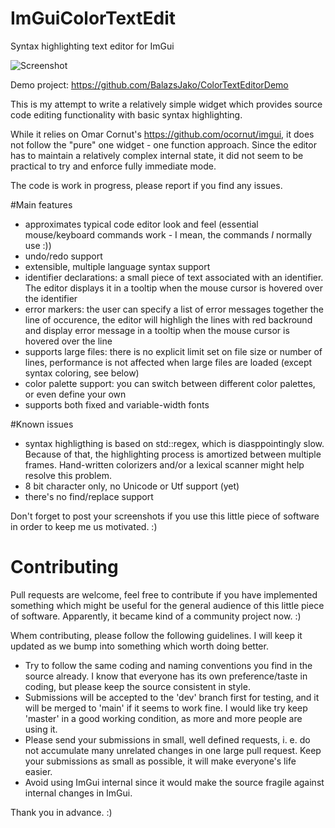 # ImGuiColorTextEdit
Syntax highlighting text editor for ImGui

![Screenshot](https://github.com/BalazsJako/ImGuiColorTextEdit/blob/master/ImGuiTextEdit.png "Screenshot")

Demo project: https://github.com/BalazsJako/ColorTextEditorDemo

This is my attempt to write a relatively simple widget which provides source code editing functionality with basic syntax highlighting.

While it relies on Omar Cornut's https://github.com/ocornut/imgui, it does not follow the "pure" one widget - one function approach. Since the editor has to maintain a relatively complex internal state, it did not seem to be practical to try and enforce fully immediate mode.

The code is work in progress, please report if you find any issues.

#Main features
 - approximates typical code editor look and feel (essential mouse/keyboard commands work - I mean, the commands _I_ normally use :))
 - undo/redo support
 - extensible, multiple language syntax support
 - identifier declarations: a small piece of text associated with an identifier. The editor displays it in a tooltip when the mouse cursor is hovered over the identifier
 - error markers: the user can specify a list of error messages together the line of occurence, the editor will highligh the lines with red backround and display error message in a tooltip when the mouse cursor is hovered over the line
 - supports large files: there is no explicit limit set on file size or number of lines, performance is not affected when large files are loaded (except syntax coloring, see below)
 - color palette support: you can switch between different color palettes, or even define your own
 - supports both fixed and variable-width fonts
 
#Known issues
 - syntax highligthing is based on std::regex, which is diasppointingly slow. Because of that, the highlighting process is amortized between multiple frames. Hand-written colorizers and/or a lexical scanner might help resolve this problem.
 - 8 bit character only, no Unicode or Utf support (yet)
 - there's no find/replace support

Don't forget to post your screenshots if you use this little piece of software in order to keep me us motivated. :)

# Contributing
Pull requests are welcome, feel free to contribute if you have implemented something which might be useful for the general audience of this little piece of software. Apparently, it became kind of a community project now. :)

Whem contributing, please follow the following guidelines. I will keep it updated as we bump into something which worth doing better.
- Try to follow the same coding and naming conventions you find in the source already. I know that everyone has its own preference/taste in coding, but please keep the source consistent in style.
- Submissions will be accepted to the 'dev' branch first for testing, and it will be merged to 'main' if it seems to work fine. I would like try keep 'master' in a good working condition, as more and more people are using it.
- Please send your submissions in small, well defined requests, i. e. do not accumulate many unrelated changes in one large pull request. Keep your submissions as small as possible, it will make everyone's life easier.
- Avoid using ImGui internal since it would make the source fragile against internal changes in ImGui.

Thank you in advance. :)
